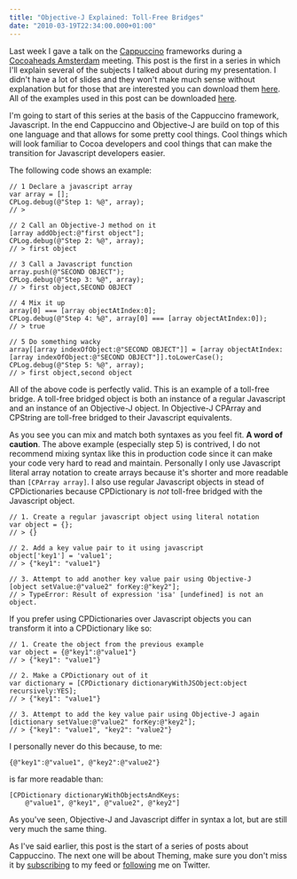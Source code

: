 ```yaml
---
title: "Objective-J Explained: Toll-Free Bridges"
date: "2010-03-19T22:34:00.000+01:00"
---
```


Last week I gave a talk on the [Cappuccino](http://www.cappuccino.org) frameworks during a [Cocoaheads Amsterdam](http://www.cocoaheads.nl) meeting. This post is the first in a series in which I'll explain several of the subjects I talked about during my presentation. I didn't have a lot of slides and they won't make much sense without explanation but for those that are interested you can download them [here](http://dl.dropbox.com/u/3415875/Blog/Objective-J%20Explained/Cocoaheads%20Cappuccino.key). All of the examples used in this post can be downloaded [here](http://dl.dropbox.com/u/3415875/Blog/Objective-J%20Explained/Objective-J-Explained.zip).

I'm going to start of this series at the basis of the Cappuccino framework, Javascript. In the end Cappuccino and Objective-J are build on top of this one language and that allows for some pretty cool things. Cool things which will look familiar to Cocoa developers and cool things that can make the transition for Javascript developers easier.

The following code shows an example:

```objc
// 1 Declare a javascript array
var array = [];
CPLog.debug(@"Step 1: %@", array);
// >

// 2 Call an Objective-J method on it
[array addObject:@"first object"];
CPLog.debug(@"Step 2: %@", array);
// > first object

// 3 Call a Javascript function
array.push(@"SECOND OBJECT");
CPLog.debug(@"Step 3: %@", array);
// > first object,SECOND OBJECT

// 4 Mix it up
array[0] === [array objectAtIndex:0];
CPLog.debug(@"Step 4: %@", array[0] === [array objectAtIndex:0]);
// > true

// 5 Do something wacky
array[[array indexOfObject:@"SECOND OBJECT"]] = [array objectAtIndex:[array indexOfObject:@"SECOND OBJECT"]].toLowerCase();
CPLog.debug(@"Step 5: %@", array);
// > first object,second object
```

All of the above code is perfectly valid. This is an example of a toll-free bridge. A toll-free bridged object is both an instance of a regular Javascript and an instance of an Objective-J object. In Objective-J CPArray and CPString are toll-free bridged to their Javascript equivalents.

As you see you can mix and match both syntaxes as you feel fit. **A word of caution**. The above example (especially step 5) is contrived, I do not recommend mixing syntax like this in production code since it can make your code very hard to read and maintain. Personally I only use Javascript literal array notation to create arrays because it's shorter and more readable than `[CPArray array]`. I also use regular Javascript objects in stead of CPDictionaries because CPDictionary is _not_ toll-free bridged with the Javascript object.

```objc
// 1. Create a regular javascript object using literal notation
var object = {};
// > {}

// 2. Add a key value pair to it using javascript
object['key1'] = 'value1';
// > {"key1": "value1"}

// 3. Attempt to add another key value pair using Objective-J
[object setValue:@"value2" forKey:@"key2"];
// > TypeError: Result of expression 'isa' [undefined] is not an object.
```

If you prefer using CPDictionaries over Javascript objects you can transform it into a CPDictionary like so:

```objc
// 1. Create the object from the previous example
var object = {@"key1":@"value1"}
// > {"key1": "value1"}

// 2. Make a CPDictionary out of it
var dictionary = [CPDictionary dictionaryWithJSObject:object recursively:YES];
// > {"key1": "value1"}

// 3. Attempt to add the key value pair using Objective-J again
[dictionary setValue:@"value2" forKey:@"key2"];
// > {"key1": "value1", "key2": "value2"}
```

I personally never do this because, to me:

```objc
{@"key1":@"value1", @"key2":@"value2"}
```

is far more readable than:

```objc
[CPDictionary dictionaryWithObjectsAndKeys:
    @"value1", @"key1", @"value2", @"key2"]
```

As you've seen, Objective-J and Javascript differ in syntax a lot, but are still very much the same thing.

As I've said earlier, this post is the start of a series of posts about Cappuccino. The next one will be about Theming, make sure you don't miss it by [subscribing](feed://feeds.feedburner.com/annemame) to my feed or [following](http://www.twitter.com/klaaspieter/) me on Twitter.
